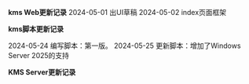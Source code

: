 **kms Web更新记录**
2024-05-01 出UI草稿
2024-05-02 index页面框架

**kms脚本更新记录**

2024-05-24 编写脚本：第一版。
2024-05-25 更新脚本：增加了Windows Server 2025的支持

**KMS Server更新记录**
